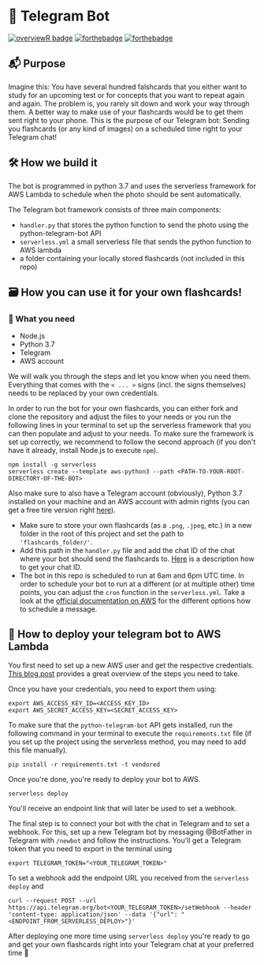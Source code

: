 # 🤖 Telegram Bot

[![overviewR
badge](https://img.shields.io/badge/Telegram-Bot-blue?style=for-the-badge&logo=Telegram)](https://github.com/cosimameyer/overviewR)
[![forthebadge](https://forthebadge.com/images/badges/made-with-python.svg)](https://forthebadge.com)
[![forthebadge](https://forthebadge.com/images/badges/built-with-love.svg)](https://forthebadge.com)

## 📬 Purpose

Imagine this: You have several hundred falshcards that you either want to study for an upcoming test or for concepts that you want to repeat again and again. The problem is, you rarely sit down and work your way through them. A better way to make use of your flashcards would be to get them sent right to your phone. This is the purpose of our Telegram bot: Sending you flashcards (or any kind of images) on a scheduled time right to your Telegram chat!

## 🛠 How we build it

The bot is programmed in python 3.7 and uses the serverless framework for AWS Lambda to schedule when the photo should be sent automatically. 

The Telegram bot framework consists of three main components: 

- `handler.py` that stores the python function to send the photo using the python-telegram-bot API
- `serverless.yml` a small serverless file that sends the python function to AWS lambda
- a folder containing your locally stored flashcards (not included in this repo)

## 🗃 How you can use it for your own flashcards!

### 🧰 What you need

- Node.js
- Python 3.7
- Telegram
- AWS account

We will walk you through the steps and let you know when you need them. Everything that comes with the `< ... >` signs (incl. the signs themselves) needs to be replaced by your own credentials.

In order to run the bot for your own flashcards, you can either fork and clone the repository and adjust the files to your needs or you run the following lines in your terminal to set up the serverless framework that you can then populate and adjust to your needs. To make sure the framework is set up correctly, we recommend to follow the second approach (if you don't have it already, install Node.js to execute `npm`). 

```
npm install -g serverless
serverless create --template aws-python3 --path <PATH-TO-YOUR-ROOT-DIRECTORY-OF-THE-BOT>
```

Also make sure to also have a Telegram account (obviously), Python 3.7 installed on your machine and an AWS account with admin rights (you can get a free tire version right [here](https://aws.amazon.com)). 

- Make sure to store your own flashcards (as a `.png`, `.jpeg`, etc.) in a new folder in the root of this project and set the path to `'flashcards_folder/'`.
- Add this path in the `handler.py` file and add the chat ID of the chat where your bot should send the flashcards to. [Here](https://stackoverflow.com/a/32572159) is a description how to get your chat ID.
- The bot in this repo is scheduled to run at 6am and 6pm UTC time. In order to schedule your bot to run at a different (or at multiple other) time points, you can adjust the `cron` function in the `serverless.yml`. Take a look at the [official documentation on AWS](https://docs.aws.amazon.com/lambda/latest/dg/services-cloudwatchevents-expressions.html) for the different options how to schedule a message.

## 🚀 How to deploy your telegram bot to AWS Lambda

You first need to set up a new AWS user and get the respective credentials. [This blog post](https://hackernoon.com/serverless-telegram-bot-on-aws-lambda-851204d4236c) provides a great overview of the steps you need to take.

Once you have your credentials, you need to export them using:

```
export AWS_ACCESS_KEY_ID=<ACCESS_KEY_ID>
export AWS_SECRET_ACCESS_KEY=<SECRET_ACCESS_KEY>
```

To make sure that the `python-telegram-bot` API gets installed, run the following command in your terminal to execute the `requirements.txt` file (if you set up the project using the serverless method, you may need to add this file manually).

```
pip install -r requirements.txt -t vendored
```

Once you're done, you're ready to deploy your bot to AWS.

```
serverless deploy
``` 

You'll receive an endpoint link that will later be used to set a webhook.

The final step is to connect your bot with the chat in Telegram and to set a webhook. For this, set up a new Telegram bot by messaging @BotFather in Telegram with `/newbot` and follow the instructions. You'll get a Telegram token that you need to export in the terminal using

```
export TELEGRAM_TOKEN="<YOUR_TELEGRAM_TOKEN>"
```

To set a webhook add the endpoint URL you received from the `serverless deploy` and 

```
curl --request POST --url https://api.telegram.org/bot<YOUR_TELEGRAM_TOKEN>/setWebhook --header 'content-type: application/json' --data '{"url": "<ENDPOINT_FROM_SERVERLESS_DEPLOY>"}'
```

After deploying one more time using ```serverless deploy``` you're ready to go and get your own flashcards right into your Telegram chat at your preferred time 🥳
